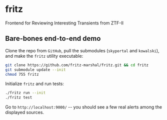 # fritz

Frontend for Reviewing Interesting Transients from ZTF-II

## Bare-bones end-to-end demo

Clone the repo from `GitHub`, pull the submodules (`skyportal` and `kowalski`), and make the `fritz` utility executable:
```bash
git clone https://github.com/fritz-marshal/fritz.git && cd fritz
git submodule update --init
chmod 755 fritz
```

Initialize `fritz` and run tests:

```bash
./fritz run --init
./fritz test
```

Go to `http://localhost:9000/` -- you should see a few real alerts among the displayed sources.